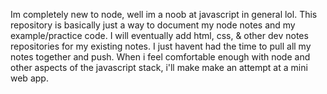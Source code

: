Im completely new to node, well im a noob at javascript in general lol. This repository is basically just a way to document my node notes and my example/practice code. I will eventually add html, css, & other dev notes repositories for my existing notes. I just havent had the time to pull all my notes together and push. 
When i feel comfortable enough with node and other aspects of the javascript stack, i'll make make an attempt at a mini web app. 